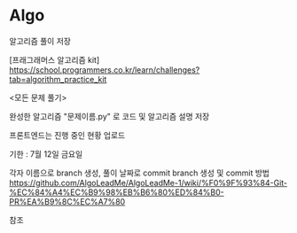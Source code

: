 # Algo
알고리즘 풀이 저장

[프래그래머스 알고리즘 kit]
https://school.programmers.co.kr/learn/challenges?tab=algorithm_practice_kit

<모든 문제 풀기>

완성한 알고리즘 "문제이름.py" 로 코드 및 알고리즘 설명 저장

프론트엔드는 진행 중인 현황 업로드

기한 : 7월 12일 금요일

각자 이름으로 branch 생성, 풀이 날짜로 commit
branch 생성 및 commit 방법
https://github.com/AlgoLeadMe/AlgoLeadMe-1/wiki/%F0%9F%93%84-Git-%EC%84%A4%EC%B9%98%EB%B6%80%ED%84%B0-PR%EA%B9%8C%EC%A7%80

참조
